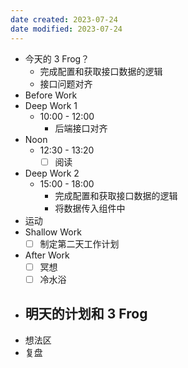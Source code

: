 ```yaml
---
date created: 2023-07-24 
date modified: 2023-07-24
---
```

- 今天的 3 Frog？
	- 完成配置和获取接口数据的逻辑
	- 接口问题对齐
- Before Work
- Deep Work 1
	- 10:00 - 12:00
		- 后端接口对齐
- Noon
	- 12:30 - 13:20
		- [ ] 阅读
- Deep Work 2
	- 15:00 - 18:00
		- 完成配置和获取接口数据的逻辑
		- 将数据传入组件中
- 运动
- Shallow Work
	- [ ] 制定第二天工作计划
- After Work
	- [ ] 冥想
	- [ ] 冷水浴
- 明天的计划和 3 Frog
	- 
- 想法区
- 复盘
